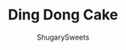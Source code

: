 ---
layout: ../../layouts/MarkdownPostLayout.astro
title: Ding Dong Cake
author: ShugarySweets
pubDate: 2018-10-16
description: "This Copycat Hostess Ding Dong Cake recipe is a rich, decadent chocolate cake, with a creamy filling and chocolate ganache spread over the top!"
image_url: https://www.shugarysweets.com/wp-content/uploads/2018/05/dingdongcake12.jpg
tags: ["Cake","American"]
calories: 462
protein: 4
carbohydrates: 50
fats: 28
fiber: 1
ingredients: ["1/2 cup unsalted butter, softened","1 1/2 cups granulated sugar","2 large eggs","1 1/2 cups all-purpose flour","1/2 cup unsweetened dark chocolate cocoa powder","1/2 teaspoon kosher salt","1 teaspoon baking soda","1/2 teaspoon baking powder","1/2 cup strong brewed coffee, cooled","1/2 cup milk","5 Tablespoons all-purpose flour","1 cup milk","1 teaspoon vanilla extract","1 cup unsalted butter, softened","1 cup granulated sugar","1 bag (12 ounce) semi-sweet chocolate morsels","1 1/4 cup heavy whipping cream"]
serves: 16
time: "1 hour 25 minutes"
prepTime: "1 hour"
instructions: ["Spray two 9-inch cake pans with baking spray. Set aside. Preheat oven to 350°F.","In a bowl, combine the flour, cocoa, salt, baking soda and baking powder. Set aside.","In a measuring cup, combine cooled coffee with milk*. Set aside.","In a large mixing bowl, beat butter and sugar for 5 minutes with an electric mixer. Beat in eggs, one at a time. Slowly add in dry ingredients and alternate with the coffee/milk mixture (about 3 additions of each).","Once all the ingredients are added, beat cake mixture for about 2-3 minutes until fluffy (scraping down the sides of the bowl as needed).","Divide cake batter into the two cake pans. Bake in oven for 25 minutes. Remove and allow to cool about 10 minutes in pan. Invert on a wire rack and cool completely.","In a small saucepan, combine the flour with milk, whisking until lumps removed. Turn on medium heat and continue to whisk until mixture becomes thick, like a pudding.","Remove from heat and stir in vanilla. Cool completely.","In a mixing bowl, combine butter and sugar, beat until light and fluffy (about 4 minutes). Slowly add in the COOLED milk mixture, beating until combined. It may curdle slightly in the beginning, that's okay, keep beating until it becomes the texture of whipped cream!","In a glass bowl (safe for the microwave) combine semi sweet chocolate with heavy cream. Heat for 1 minute. Remove from microwave and stir until smooth (you may need to heat for another 15-30 seconds). Do not over heat. Set aside while you begin to assemble the cake.","Place first layer of cooled cake on a cake plate. Top it with ALL of the cream filling. Add the second layer of cake on top.","Slowly pour the ganache over the cake, using an offset spatula to help cover the top and sides. Allow to set, about 15 minutes. Slice and enjoy!"]
nutrition: ["462 calories","50 grams carbohydrates","92 milligrams cholesterol","28 grams fat","1 grams fiber","4 grams protein","17 grams saturated fat","198 milligrams sodium","37 grams sugar","0 grams trans fat","9 grams unsaturated fat"]
---